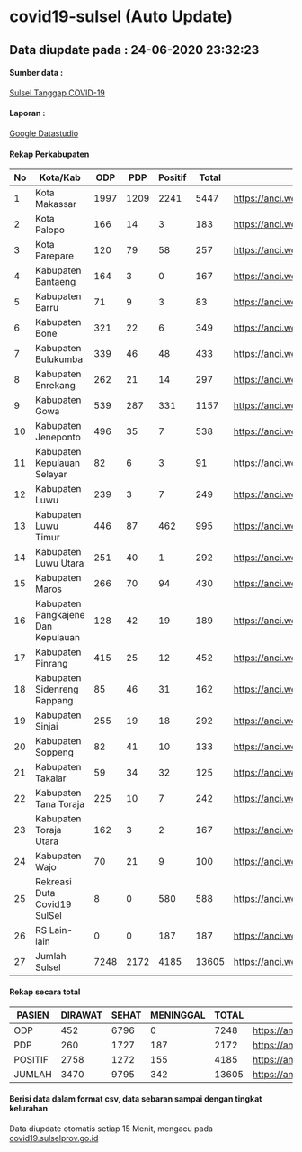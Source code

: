 
# covid19-sulsel (Auto Update)

## Data diupdate pada : 24-06-2020 23:32:23

#### Sumber data :
[Sulsel Tanggap COVID-19](https://covid19.sulselprov.go.id)

#### Laporan :
[Google Datastudio](https://datastudio.google.com/s/jythWGc1j4w)

#### Rekap Perkabupaten 
|No|Kota/Kab|ODP|PDP|Positif|Total|Link|
| --- | --- | --- | --- | --- | --- | --- |
|1|Kota Makassar|1997|1209|2241|5447|https://anci.web.id/cor/kota_makassar|
|2|Kota Palopo|166|14|3|183|https://anci.web.id/cor/kota_palopo|
|3|Kota Parepare|120|79|58|257|https://anci.web.id/cor/kota_parepare|
|4|Kabupaten Bantaeng|164|3|0|167|https://anci.web.id/cor/kabupaten_bantaeng|
|5|Kabupaten Barru|71|9|3|83|https://anci.web.id/cor/kabupaten_barru|
|6|Kabupaten Bone|321|22|6|349|https://anci.web.id/cor/kabupaten_bone|
|7|Kabupaten Bulukumba|339|46|48|433|https://anci.web.id/cor/kabupaten_bulukumba|
|8|Kabupaten Enrekang|262|21|14|297|https://anci.web.id/cor/kabupaten_enrekang|
|9|Kabupaten Gowa|539|287|331|1157|https://anci.web.id/cor/kabupaten_gowa|
|10|Kabupaten Jeneponto|496|35|7|538|https://anci.web.id/cor/kabupaten_jeneponto|
|11|Kabupaten Kepulauan Selayar|82|6|3|91|https://anci.web.id/cor/kabupaten_kepulauan_selayar|
|12|Kabupaten Luwu|239|3|7|249|https://anci.web.id/cor/kabupaten_luwu|
|13|Kabupaten Luwu Timur|446|87|462|995|https://anci.web.id/cor/kabupaten_luwu_timur|
|14|Kabupaten Luwu Utara|251|40|1|292|https://anci.web.id/cor/kabupaten_luwu_utara|
|15|Kabupaten Maros|266|70|94|430|https://anci.web.id/cor/kabupaten_maros|
|16|Kabupaten Pangkajene Dan Kepulauan|128|42|19|189|https://anci.web.id/cor/kabupaten_pangkajene_dan_kepulauan|
|17|Kabupaten Pinrang|415|25|12|452|https://anci.web.id/cor/kabupaten_pinrang|
|18|Kabupaten Sidenreng Rappang|85|46|31|162|https://anci.web.id/cor/kabupaten_sidenreng_rappang|
|19|Kabupaten Sinjai|255|19|18|292|https://anci.web.id/cor/kabupaten_sinjai|
|20|Kabupaten Soppeng|82|41|10|133|https://anci.web.id/cor/kabupaten_soppeng|
|21|Kabupaten Takalar|59|34|32|125|https://anci.web.id/cor/kabupaten_takalar|
|22|Kabupaten Tana Toraja|225|10|7|242|https://anci.web.id/cor/kabupaten_tana_toraja|
|23|Kabupaten Toraja Utara|162|3|2|167|https://anci.web.id/cor/kabupaten_toraja_utara|
|24|Kabupaten Wajo|70|21|9|100|https://anci.web.id/cor/kabupaten_wajo|
|25|Rekreasi Duta Covid19 SulSel|8|0|580|588|https://anci.web.id/cor/rekreasi_duta_covid19_sulsel|
|26|RS Lain-lain|0|0|187|187|https://anci.web.id/cor/rs_lain-lain|
|27|Jumlah Sulsel|7248|2172|4185|13605|https://anci.web.id/cor/jumlah_sulsel|

#### Rekap secara total

| PASIEN | DIRAWAT | SEHAT | MENINGGAL | TOTAL | LINK |
| ---- | -------- | ---- | ---- |  ---- | ---- |
| ODP | 452 | 6796 | 0 | 7248 | https://anci.web.id/cor/odp_detail.html |
| PDP | 260 | 1727 | 187 | 2172 | https://anci.web.id/cor/pdp_detail.html |
| POSITIF | 2758 | 1272 | 155 | 4185 | https://anci.web.id/cor/positif_detail.html |
| JUMLAH | 3470 | 9795 | 342 | 13605 | https://anci.web.id/cor/jumlah_sulsel/ |

 
#### Berisi data dalam format csv, data sebaran sampai dengan tingkat kelurahan

Data diupdate otomatis setiap 15 Menit, mengacu pada [covid19.sulselprov.go.id](https://covid19.sulselprov.go.id)

